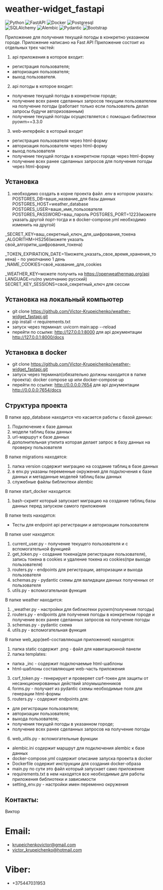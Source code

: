 # weather-widget_fastapi
![Python](https://img.shields.io/badge/-Python-f1f518?style=flat-square&logo=python)
![FastAPI](https://img.shields.io/badge/-FastAPI-74cf3c?style=flat-square&logo=fastapi)
![Docker](https://img.shields.io/badge/-Docker-1de4f2?style=flat-square&logo=docker)
![Postgresql](https://img.shields.io/badge/-Postgresql-1de4f2?style=flat-square&logo=postgresql)  
![SQLAlchemy](https://img.shields.io/badge/-SQLAlchemy-ba7378?style=flat-square&logo=sqlalchemy)
![Alembic](https://img.shields.io/badge/-Alembic-80cced?style=flat-square&logo=Alembic)
![Pydantic](https://img.shields.io/badge/-Pydantic-E92063?style=flat-square&logo=Pydantic)
![Bootstrap](https://img.shields.io/badge/-Bootstrap-ce62f5?style=flat-square&logo=bootstrap)

Приложение для получения текущей погоды в конкретно указанном городе.
Приложение написано на Fast API
Приложение состоит из отдельных трех частей:

1. api приложения в которое входит:

- регистрация пользователя;
- авторизация пользователя;
- выход пользователя.

2. api погоды в которое входит:

- получение текущей погоды в конкретном городе;
- получение всех ранее сделанных запросов текущим пользователем на получение погоды
  (работает только если пользователь делал запросы будучи авторизованным)
- получение текущей погоды осуществляется с помощью библиотеки pyowm==3.3.0

3. web-интерфейс в который входит

- регистрация пользователя через html-форму
- авторизация пользователя через html-форму
- выход пользователя
- получение текущей погоды в конкретном городе через html-форму
- получение всех ранее сделанных запросов для получения погоды через html-форму

## Установка

1. необходимо создать в корне проекта файл .env в котором указать:
POSTGRES_DB=ваше_название_для базы данных
POSTGRES_HOST=weather_database
POSTGRES_USER=ваше_имя_пользователя
POSTGRES_PASSWORD=ваш_пароль
POSTGRES_PORT=1223(можете указать другой порт-тогда и в docker-compose.yml необходимо изменить на другой)

_SECRET_KEY=ваш_секретный_ключ_для_шифрования_токена
_ALGORITHM=HS256(можете указать свой_алгоритм_шифрования_токена)

_TOKEN_EXPIRATION_DATE=1(можете_указать_свое_время_хранения_токена) - по умолчанию 1 день
_NAME_COOKIES=своё_название_для_cookies

_WEATHER_KEY=можете получить на https://openweathermap.org/api
LANGUAGE=ru(по умолчанию русский)
SECRET_KEY_SESSIONS=свой_секретный_ключ для сессии

## Установка на локальный компьютер
- git clone https://github.com/Victor-Krupeichenko/weather-widget_fastapi.git
- pip install -r requirements.txt
- запуск через терминал:  uvicorn main:app --reload
- перейти по ссылке: http://127.0.0.1:8000 для api документации http://127.0.0.1:8000/docs

## Установка в docker
- git clone https://github.com/Victor-Krupeichenko/weather-widget_fastapi.git
- запуск через терминал(обязательно должны находится в папке проекта): docker compose up или docker-compose up
- перейти по ссылке: http://0.0.0.0:7654 для api документации http://0.0.0.0:7654/docs

## Структура проекта

В папке app_database находится что касается работы с базой данных:
1. Подключение к базе данных
2. модели таблиц базы данных
3. url-маршрут к базе данных
4. дополнительная утилита которая делает запрос в базу данных на проверку пользователя

В папке migrations находятся:
1. папка version содержит миграцию на создание таблиц в базе данных
2. в env.py указаны переменные окружения для подключения к базе данных и метаданные моделей таблиц базы данных
3. служебные файлы библиотеки alembic

B папке start_docker находится:
1. bash-скрипт который запускает миграцию на создание таблиц базы данных перед запуском самого приложения

В папке tests находятся:
- Тесты для endpoint api регистрации и авторизации пользователя

В папке user находятся:
1. current_user.py - получение текущего пользователя и с вспомогательной функцией
2. get_token.py - создание токена(для регистрации пользователя), запись токена в cookies и удаление токена из cookies(при выходе пользователя)
3. routers.py - endpoints для регистрации, авторизации и выхода пользователя
4. schemas.py - pydantic схемы для валидации данных полученных от пользователя
5. utils.py - вспомогательная функция

В папке weather находится:
1. _weather.py - настройки для библиотеки pyowm(получения погоды)
2. routers.py - endpoints для получения погоды в конкретном городе и получение всех ранее сделанных запросов на получение погоды
3. schemas.py - pydantic схема
4. utils.py - вспомогательная функция

В папке web_app(веб-составляющая приложения) находятся:
1. папка static содержит .png - файл для навигационной панели
2. папка templates:
- папка _inc - содержит подключаемые html-шаблоны
- html-шаблоны составляющие web-часть приложения
3. csrf_token.py - генерирует и проверяет csrf-токен для защиты от несанкционированных действий злоумышленников
4. forms.py - получает из pydantic схемы необходимые поля для генерации html-формы
5. routers.py - содержит endpoints для:
- для регистрации пользователя;
- авторизации пользователя;
- выхода пользователя;
- получения текущей погоды в указанном городе;
- получение всех ранее сделанных запросов на получение погоды
6. web_utils.py - вспомогательные функции

- alembic.ini содержит маршрут для подключения alembic к базе данных
- docker-compose.yml содержит описание запуска проекта в docker
- Dockerfile содержит инструкции для создания docker-образа
- main.py по сути это файл который запускает само приложение
- requirements.txt в нем находятся все необходимые для работы приложения библиотеки и зависимости
- setting_env.py - настройки имен переменно окружения


## Контакты:
Виктор
# Email:
- krupeichenkovictor@gmail.com
- victor_krupeichenko@hotmail.com
# Viber:
- +375447031953 

